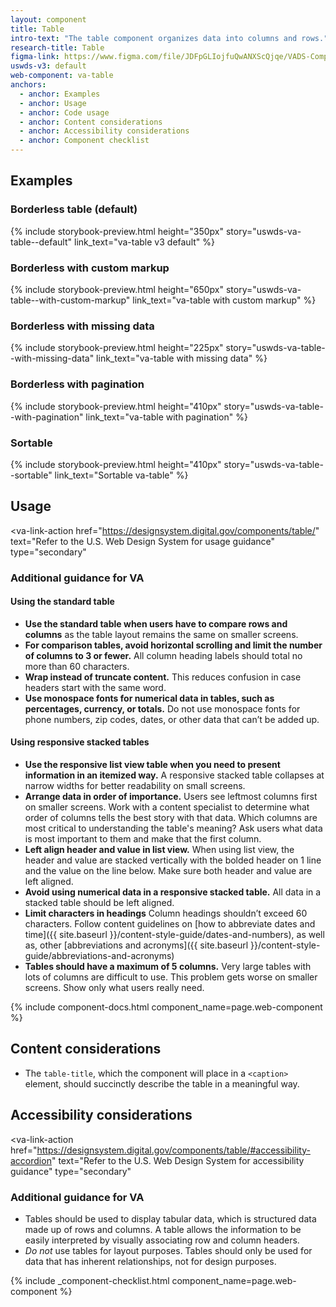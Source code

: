 ```yaml
---
layout: component
title: Table
intro-text: "The table component organizes data into columns and rows."
research-title: Table
figma-link: https://www.figma.com/file/JDFpGLIojfuQwANXScQjqe/VADS-Component-Examples?type=design&node-id=1879%3A677&mode=design&t=B9iLKTUu5y9dFqd4-1
uswds-v3: default
web-component: va-table
anchors:
  - anchor: Examples
  - anchor: Usage
  - anchor: Code usage
  - anchor: Content considerations
  - anchor: Accessibility considerations
  - anchor: Component checklist
---
```


## Examples

### Borderless table (default)

{% include storybook-preview.html height="350px" story="uswds-va-table--default" link_text="va-table v3 default"  %}

### Borderless with custom markup

{% include storybook-preview.html height="650px" story="uswds-va-table--with-custom-markup" link_text="va-table with custom markup" %}

### Borderless with missing data

{% include storybook-preview.html height="225px" story="uswds-va-table--with-missing-data" link_text="va-table with missing data" %}

### Borderless with pagination

{% include storybook-preview.html height="410px" story="uswds-va-table--with-pagination" link_text="va-table with pagination" %}

### Sortable

{% include storybook-preview.html height="410px" story="uswds-va-table--sortable" link_text="Sortable va-table" %}

## Usage

<va-link-action
  href="https://designsystem.digital.gov/components/table/"
  text="Refer to the U.S. Web Design System for usage guidance"
  type="secondary"
></va-link-action>

### Additional guidance for VA

#### Using the standard table

* **Use the standard table when users have to compare rows and columns** as the table layout remains the same on smaller screens.
* **For comparison tables, avoid horizontal scrolling and limit the number of columns to 3 or fewer.** All column heading labels should total no more than 60 characters.
* **Wrap instead of truncate content.** This reduces confusion in case headers start with the same word.
* **Use monospace fonts for numerical data in tables, such as percentages, currency, or totals.** Do not use monospace fonts for phone numbers, zip codes, dates, or other data that can’t be added up.

#### Using responsive stacked tables

* **Use the responsive list view table when you need to present information in an itemized way.** A responsive stacked table collapses at narrow widths for better readability on small screens.
* **Arrange data in order of importance.** Users see leftmost columns first on smaller screens. Work with a content specialist to determine what order of columns tells the best story with that data. Which columns are most critical to understanding the table's meaning? Ask users what data is most important to them and make that the first column.
* **Left align header and value in list view.** When using list view, the header and value are stacked vertically with the bolded header on 1 line and the value on the line below. Make sure both header and value are left aligned.
* **Avoid using numerical data in a responsive stacked table.** All data in a stacked table should be left aligned.
* **Limit characters in headings** Column headings shouldn’t exceed 60 characters. Follow content guidelines on [how to abbreviate dates and time]({{ site.baseurl }}/content-style-guide/dates-and-numbers), as well as, other [abbreviations and acronyms]({{ site.baseurl }}/content-style-guide/abbreviations-and-acronyms)
* **Tables should have a maximum of 5 columns.** Very large tables with lots of columns are difficult to use. This problem gets worse on smaller screens. Show only what users really need.  

{% include component-docs.html component_name=page.web-component %}

## Content considerations

* The `table-title`, which the component will place in a `<caption>` element, should succinctly describe the table in a meaningful way.

## Accessibility considerations

<va-link-action
  href="https://designsystem.digital.gov/components/table/#accessibility-accordion"
  text="Refer to the U.S. Web Design System for accessibility guidance"
  type="secondary"
></va-link-action>

### Additional guidance for VA

- Tables should be used to display tabular data, which is structured data made up of rows and columns. A table allows the information to be easily interpreted by visually associating row and column headers.
- _Do not_ use tables for layout purposes. Tables should only be used for data that has inherent relationships, not for design purposes.

{% include _component-checklist.html component_name=page.web-component %}

